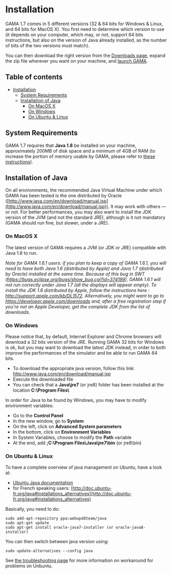 # Installation

GAMA 1.7 comes in 5 different versions (32 & 64 bits for Windows & Linux, and 64 bits for MacOS X). You first need to determine which version to use (it depends on your computer, which may, or not, support 64 bits instructions, but also on the version of Java already installed, as the number of bits of the two versions must match).

You can then download the right version from the [Downloads page](http://vps226121.ovh.net/download#GAMALATEST), expand the zip file wherever you want on your machine, and [launch GAMA](Launching).


## Table of contents 

* [Installation](#installation)
	* [System Requirements](#system-requirements)
	* [Installation of Java](#installation-of-java)
		* [On MacOS X](#on-macos-x)
		* [On Windows](#on-windows-7--8-64-bits)
		* [On Ubuntu & Linux](#on-ubuntu--linux)


## System Requirements

GAMA 1.7 requires that **Java 1.8** be installed on your machine, approximately 200MB of disk space and a minimum of 4GB of RAM (to increase the portion of memory usable by GAMA, please refer to [these instructions](Troubleshooting#Memory_problems)).

## Installation of Java

On all environments, the recommended Java Virtual Machine under which GAMA has been tested is the one distributed by Oracle ([http://www.java.com/en/download/manual.jsp](http://www.java.com/en/download/manual.jsp)). It may work with others — or not. For better performances, you may also want to install the JDK version of the JVM (and not the standard JRE), although is it not mandatory  (GAMA should run fine, but slower, under a JRE).

### On MacOS X 
The latest version of GAMA requires a JVM (or JDK or JRE) compatible with Java 1.8 to run. 

_Note for GAMA 1.6.1 users: if you plan to keep a copy of GAMA 1.6.1, you will need to have both Java 1.6 (distributed by Apple) and Java 1.7 (distributed by Oracle) installed at the same time. Because of this bug in SWT (https://bugs.eclipse.org/bugs/show_bug.cgi?id=374199), GAMA 1.6.1 will not run correctly under Java 1.7 (all the displays will appear empty). To install the JDK 1.6 distributed by Apple, follow the instructions here : http://support.apple.com/kb/DL1572. Alternatively, you might want to go to https://developer.apple.com/downloads and, after a free registration step if you're not an Apple Developer, get the complete JDK from the list of downloads._

### On Windows
Please notice that, by default, Internet Explorer and Chrome browsers will download a 32 bits version of the JRE. Running GAMA 32 bits for Windows is ok, but you may want to download the latest JDK instead, in order to both improve the performances of the simulator and be able to run GAMA 64 bits.

  * To download the appropriate java version, follow this link: http://www.java.com/en/download/manual.jsp
  * Execute the downloaded file
  * You can check that a **Java\\jre7** (or jre8) folder has been installed at the location **C:\\Program Files\\**

In order for Java to be found by Windows, you may have to modify environment variables:

  * Go to the **Control Panel**
  * In the new window, go to **System**
  * On the left, click on **Advanced System parameters**
  * In the bottom, click on **Environment Variables**
  * In System Variables, choose to modify the **Path** variable
  * At the end, add **;C:\\Program Files\\Java\\jre7\\bin** (or jre8\\bin)

### On Ubuntu & Linux

To have a complete overview of java management on Ubuntu, have a look at:

  * [Ubuntu Java documentation](https://help.ubuntu.com/community/Java)
  * for French speaking users: [http://doc.ubuntu-fr.org/java#installations_alternatives](http://doc.ubuntu-fr.org/java#installations_alternatives)

Basically, you need to do:
```
sudo add-apt-repository ppa:webupd8team/java
sudo apt-get update
sudo apt-get install oracle-java7-installer (or oracle-java8-installer)
```

You can then switch between java version using:
```
sudo update-alternatives --config java
```

See [the troubleshooting page](Troubleshooting#Ubuntu) for more information on workaround for problems on Unbuntu.